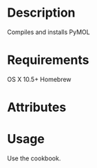 Description
===========
Compiles and installs PyMOL

Requirements
============
OS X 10.5+
Homebrew

Attributes
==========

Usage
=====
Use the cookbook.
